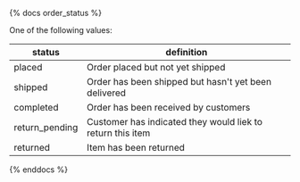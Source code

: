 {% docs order_status %}

One of the following values:

| status         | definition                                                 |
|----------------|------------------------------------------------------------|
| placed         | Order placed but not yet shipped                           |
| shipped        | Order has been shipped but hasn't yet been delivered       |
| completed      | Order has been received by customers                       |
| return_pending | Customer has indicated they would liek to return this item |
| returned       | Item has been returned                                     |

{% enddocs %}